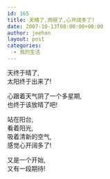 ```yaml
---
id: 165
title: 天晴了,雨顿了,心开阔多了!
date: 2007-10-13T08:00:00+00:00
author: jeehon
layout: post
categories:
  - 我的生活
---
```

天终于晴了,  
太阳终于出来了!

心跟着天气阴了一个多星期,  
也终于该放晴了吧!

站在阳台,  
看着阳光,  
吸着清新的空气,  
感觉心开阔多了!

又是一个开始,  
又有一段期待!